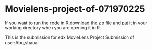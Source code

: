 # Movielens-project-of-071970225
If you want to run the code in R,download the zip file and put it in your working directory when you are opening it in R. 
  
This is the submission for edx MovieLens Project Submission of user:Abu_shaoai
